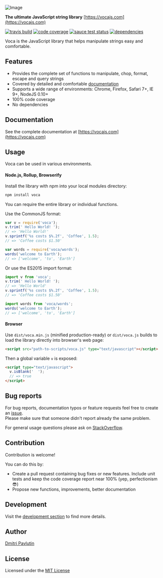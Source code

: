 ![Image](https://github.com/panzerdp/voca/raw/master/jsdoc/template/static/images/voca-logo250px.png)

**The ultimate JavaScript string library** [https://vocajs.com](https://vocajs.com)

[![travis build](https://img.shields.io/travis/panzerdp/voca.svg)](https://travis-ci.org/panzerdp/voca)
[![code coverage](https://img.shields.io/codecov/c/github/panzerdp/voca.svg)](https://codecov.io/github/panzerdp/voca)
[![sauce test status](https://saucelabs.com/buildstatus/panzerdp)](https://saucelabs.com/u/panzerdp)
[![dependencies](https://david-dm.org/panzerdp/voca.svg)](https://david-dm.org/panzerdp/voca)

Voca is the JavaScript library that helps manipulate strings easy and comfortable.    

## Features

*  Provides the complete set of functions to manipulate, chop, format, escape and query strings
*  Covered by detailed and comfortable [documentation](https://vocajs.com)
*  Supports a wide range of environments: Chrome, Firefox, Safari 7+, IE 9+, NodeJS 0.10+
*  100% code coverage
*  No dependencies

## Documentation

See the complete documentation at [https://vocajs.com](https://vocajs.com)

## Usage
Voca can be used in various environments.

#### Node.js, Rollup, Browserify
Install the library with npm into your local modules directory:

```bash
npm install voca
```

You can require the entire library or individual functions.  

Use the CommonJS format:

```javascript
var v = require('voca');
v.trim(' Hello World! ');
// => 'Hello World!'
v.sprintf('%s costs $%.2f', 'Coffee', 1.5);
// => 'Coffee costs $1.50'

var words = require('voca/words');
words('welcome to Earth');
// => ['welcome', 'to', 'Earth']
```

Or use the ES2015 import format:

```javascript
import v from 'voca';
v.trim(' Hello World! ');
// => 'Hello World'
v.sprintf('%s costs $%.2f', 'Coffee', 1.5);
// => 'Coffee costs $1.50'

import words from 'voca/words';
words('welcome to Earth');
// => ['welcome', 'to', 'Earth']
```

#### Browser
Use `dist/voca.min.js` (minified production-ready) or `dist/voca.js` builds to load the library directly into browser's web page:

```html
<script src="path-to-scripts/voca.js" type="text/javascript"></script>
```

Then a global variable `v` is exposed:

```html
<script type="text/javascript">
  v.isBlank('  ');
  // => true
</script>
```

## Bug reports

For bug reports, documentation typos or feature requests feel free to create an [issue](https://github.com/panzerdp/voca/issues).  
Please make sure that someone didn't report already the same problem.

For general usage questions please ask on [StackOverflow](http://stackoverflow.com/questions/ask).

## Contribution

Contribution is welcome!

You can do this by:
* Create a pull request containing bug fixes or new features. Include unit tests and keep the code coverage report near 100% (yep, perfectionism 😎)
* Propose new functions, improvements, better documentation

## Development

Visit the [development section](https://github.com/panzerdp/voca/blob/master/markdown/DEVELOPMENT.md) to find more details.


## Author

[Dmitri Pavlutin](https://rainsoft.io/about-me/)

## License

Licensed under the [MIT License](https://github.com/panzerdp/voca/blob/master/markdown/LICENSE)